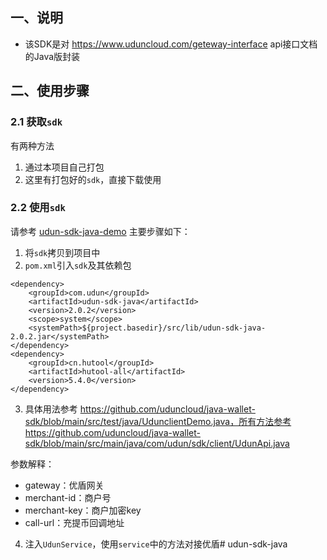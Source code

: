 ## 一、说明
- 该SDK是对 https://www.uduncloud.com/geteway-interface api接口文档的Java版封装

## 二、使用步骤

### 2.1 获取`sdk`

有两种方法

1. 通过本项目自己打包
2. 这里有打包好的`sdk`，直接下载使用

### 2.2 使用`sdk`

请参考 [udun-sdk-java-demo](https://github.com/uduncloud/udun-sdk-java-demo)
主要步骤如下：

1. 将`sdk`拷贝到项目中
2. `pom.xml`引入`sdk`及其依赖包

```
<dependency>
    <groupId>com.udun</groupId>
    <artifactId>udun-sdk-java</artifactId>
    <version>2.0.2</version>
    <scope>system</scope>
    <systemPath>${project.basedir}/src/lib/udun-sdk-java-2.0.2.jar</systemPath>
</dependency>
<dependency>
    <groupId>cn.hutool</groupId>
    <artifactId>hutool-all</artifactId>
    <version>5.4.0</version>
</dependency>
```

3. 具体用法参考 https://github.com/uduncloud/java-wallet-sdk/blob/main/src/test/java/UdunclientDemo.java，所有方法参考 https://github.com/uduncloud/java-wallet-sdk/blob/main/src/main/java/com/udun/sdk/client/UdunApi.java


参数解释：

- gateway：优盾网关
- merchant-id：商户号
- merchant-key：商户加密key
- call-url：充提币回调地址

4. 注入`UdunService`，使用`service`中的方法对接优盾# udun-sdk-java

